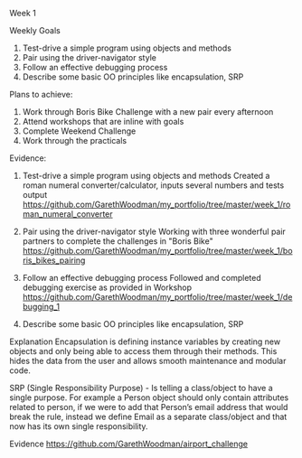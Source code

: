 Week 1

Weekly Goals
1. Test-drive a simple program using objects and methods
2. Pair using the driver-navigator style
3. Follow an effective debugging process
4. Describe some basic OO principles like encapsulation, SRP

Plans to achieve:
1. Work through Boris Bike Challenge with a new pair every afternoon
2. Attend workshops that are inline with goals
3. Complete Weekend Challenge
4. Work through the practicals

Evidence:
1. Test-drive a simple program using objects and methods
Created a roman numeral converter/calculator, inputs several numbers and tests output
https://github.com/GarethWoodman/my_portfolio/tree/master/week_1/roman_numeral_converter

2. Pair using the driver-navigator style
Working with three wonderful pair partners to complete the challenges in "Boris Bike"
https://github.com/GarethWoodman/my_portfolio/tree/master/week_1/boris_bikes_pairing

3. Follow an effective debugging process
Followed and completed debugging exercise as provided in Workshop
https://github.com/GarethWoodman/my_portfolio/tree/master/week_1/debugging_1

4. Describe some basic OO principles like encapsulation, SRP

Explanation
Encapsulation is defining instance variables by creating new objects and only being able to access them through their methods. This hides the data from the user and allows smooth maintenance and modular code. 

SRP (Single Responsibility Purpose) - Is telling a class/object to have a single purpose. For example a Person object should only contain attributes related to person, if we were to add that Person’s email address that would break the rule, instead we define Email as a separate class/object and that now has its own single responsibility.

Evidence
https://github.com/GarethWoodman/airport_challenge


